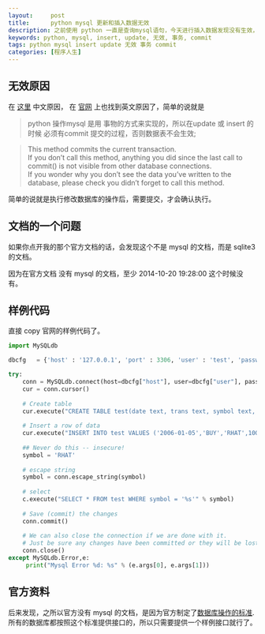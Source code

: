 ```yaml
---
layout:     post
title:      python mysql 更新和插入数据无效
description: 之前使用 python 一直是查询mysql语句，今天进行插入数据发现没有生效，于是查找了一下资料，发现需要 commit 事务。 
keywords: python, mysql, insert, update, 无效, 事务, commit
tags: python mysql insert update 无效 事务 commit
categories: [程序人生]
---
```



## 无效原因

在 [这里][cnblogs] 中文原因， 在 [官网][python-sqlite3] 上也找到英文原因了，简单的说就是

> python 操作mysql 是用 事物的方式来实现的，所以在update 或 insert 的时候 必须有commit 提交的过程，否则数据表不会生效;

>This method commits the current transaction.   
>If you don’t call this method, anything you did since the last call to commit() is not visible from other database connections.   
>If you wonder why you don’t see the data you’ve written to the database, please check you didn’t forget to call this method.


简单的说就是执行修改数据库的操作后，需要提交，才会确认执行。


## 文档的一个问题

如果你点开我的那个官方文档的话，会发现这个不是 mysql 的文档，而是 sqlite3 的文档。

因为在官方文档 没有 mysql 的文档，至少 2014-10-20 19:28:00 这个时候没有。




## 样例代码

直接 copy 官网的样例代码了。

```python
import MySQLdb

dbcfg   = {'host' : '127.0.0.1', 'port' : 3306, 'user' : 'test', 'passwd' : 'test', 'db' : 'test'}

try:
    conn = MySQLdb.connect(host=dbcfg["host"], user=dbcfg["user"], passwd=dbcfg["passwd"], db=dbcfg["db"], port=dbcfg["port"], charset='utf8')
    cur = conn.cursor()
    
    # Create table
    cur.execute("CREATE TABLE test(date text, trans text, symbol text, qty real, price real)")
    
    # Insert a row of data
    cur.execute("INSERT INTO test VALUES ('2006-01-05','BUY','RHAT',100,35.14)")    
    
    ## Never do this -- insecure!
    symbol = 'RHAT'
    
    # escape string
    symbol = conn.escape_string(symbol)
    
    # select
    c.execute("SELECT * FROM test WHERE symbol = '%s'" % symbol)
    
    # Save (commit) the changes
    conn.commit()
    
    # We can also close the connection if we are done with it.
    # Just be sure any changes have been committed or they will be lost.
    conn.close()
except MySQLdb.Error,e:
     print("Mysql Error %d: %s" % (e.args[0], e.args[1]))
```



## 官方资料

后来发现，之所以官方没有 mysql 的文档，是因为官方制定了[数据库操作的标准][python-peps].  
所有的数据库都按照这个标准提供接口的，所以只需要提供一个样例接口就行了。


[python-peps]: http://legacy.python.org/dev/peps/pep-0249/
[python-sqlite3]: https://docs.python.org/2/library/sqlite3.html
[cnblogs]: http://www.cnblogs.com/mingaixin/archive/2012/09/10/2679269.html
